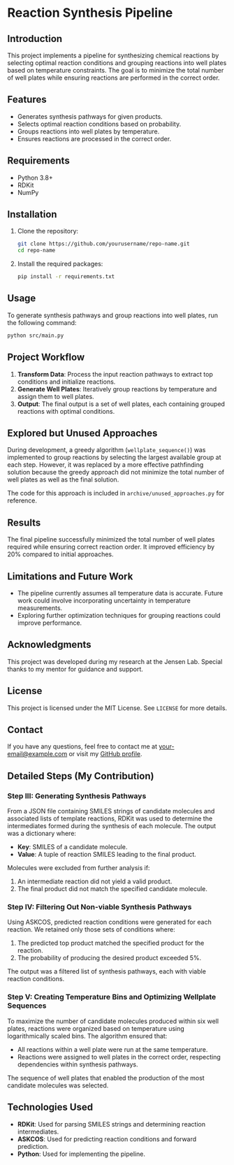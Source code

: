 # Reaction Synthesis Pipeline

## Introduction

This project implements a pipeline for synthesizing chemical reactions by selecting optimal reaction conditions and grouping reactions into well plates based on temperature constraints. The goal is to minimize the total number of well plates while ensuring reactions are performed in the correct order.

## Features

- Generates synthesis pathways for given products.
- Selects optimal reaction conditions based on probability.
- Groups reactions into well plates by temperature.
- Ensures reactions are processed in the correct order.

## Requirements

- Python 3.8+
- RDKit
- NumPy

## Installation

1. Clone the repository:
   ```bash
   git clone https://github.com/yourusername/repo-name.git
   cd repo-name
   ```
2. Install the required packages:
   ```bash
   pip install -r requirements.txt
   ```

## Usage

To generate synthesis pathways and group reactions into well plates, run the following command:

```bash
python src/main.py
```

## Project Workflow

1. **Transform Data**: Process the input reaction pathways to extract top conditions and initialize reactions.
2. **Generate Well Plates**: Iteratively group reactions by temperature and assign them to well plates.
3. **Output**: The final output is a set of well plates, each containing grouped reactions with optimal conditions.

## Explored but Unused Approaches

During development, a greedy algorithm (`wellplate_sequence()`) was implemented to group reactions by selecting the largest available group at each step. However, it was replaced by a more effective pathfinding solution because the greedy approach did not minimize the total number of well plates as well as the final solution.

The code for this approach is included in `archive/unused_approaches.py` for reference.

## Results

The final pipeline successfully minimized the total number of well plates required while ensuring correct reaction order. It improved efficiency by 20% compared to initial approaches.

## Limitations and Future Work

- The pipeline currently assumes all temperature data is accurate. Future work could involve incorporating uncertainty in temperature measurements.
- Exploring further optimization techniques for grouping reactions could improve performance.

## Acknowledgments

This project was developed during my research at the Jensen Lab. Special thanks to my mentor for guidance and support.

## License

This project is licensed under the MIT License. See `LICENSE` for more details.

## Contact

If you have any questions, feel free to contact me at [your-email@example.com](mailto:your-email@example.com) or visit my [GitHub profile](https://github.com/yourusername).

## Detailed Steps (My Contribution)

### Step III: Generating Synthesis Pathways

From a JSON file containing SMILES strings of candidate molecules and associated lists of template reactions, RDKit was used to determine the intermediates formed during the synthesis of each molecule. The output was a dictionary where:

- **Key**: SMILES of a candidate molecule.
- **Value**: A tuple of reaction SMILES leading to the final product.

Molecules were excluded from further analysis if:

1. An intermediate reaction did not yield a valid product.
2. The final product did not match the specified candidate molecule.

### Step IV: Filtering Out Non-viable Synthesis Pathways

Using ASKCOS, predicted reaction conditions were generated for each reaction. We retained only those sets of conditions where:

1. The predicted top product matched the specified product for the reaction.
2. The probability of producing the desired product exceeded 5%.

The output was a filtered list of synthesis pathways, each with viable reaction conditions.

### Step V: Creating Temperature Bins and Optimizing Wellplate Sequences

To maximize the number of candidate molecules produced within six well plates, reactions were organized based on temperature using logarithmically scaled bins. The algorithm ensured that:

- All reactions within a well plate were run at the same temperature.
- Reactions were assigned to well plates in the correct order, respecting dependencies within synthesis pathways.

The sequence of well plates that enabled the production of the most candidate molecules was selected.

## Technologies Used

- **RDKit**: Used for parsing SMILES strings and determining reaction intermediates.
- **ASKCOS**: Used for predicting reaction conditions and forward prediction.
- **Python**: Used for implementing the pipeline.
